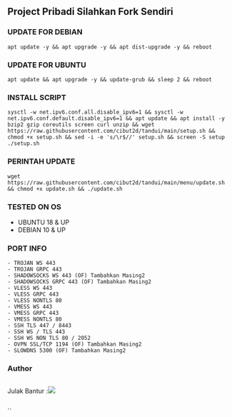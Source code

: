 ## Project Pribadi Silahkan Fork Sendiri

### UPDATE FOR DEBIAN
<pre><code>apt update -y && apt upgrade -y && apt dist-upgrade -y && reboot</code></pre>

### UPDATE FOR UBUNTU
<pre><code>apt update && apt upgrade -y && update-grub && sleep 2 && reboot</code></pre>

### INSTALL SCRIPT 
<pre><code>sysctl -w net.ipv6.conf.all.disable_ipv6=1 && sysctl -w net.ipv6.conf.default.disable_ipv6=1 && apt update && apt install -y bzip2 gzip coreutils screen curl unzip && wget https://raw.githubusercontent.com/cibut2d/tandui/main/setup.sh && chmod +x setup.sh && sed -i -e 's/\r$//' setup.sh && screen -S setup ./setup.sh
</code></pre>

### PERINTAH UPDATE 
<pre><code>wget https://raw.githubusercontent.com/cibut2d/tandui/main/menu/update.sh && chmod +x update.sh && ./update.sh</code></pre>

### TESTED ON OS 
- UBUNTU 18 & UP
- DEBIAN 10 & UP

### PORT INFO
```
- TROJAN WS 443
- TROJAN GRPC 443
- SHADOWSOCKS WS 443 (OF) Tambahkan Masing2
- SHADOWSOCKS GRPC 443 (OF) Tambahkan Masing2
- VLESS WS 443
- VLESS GRPC 443
- VLESS NONTLS 80
- VMESS WS 443
- VMESS GRPC 443
- VMESS NONTLS 80
- SSH TLS 447 / 8443
- SSH WS / TLS 443
- SSH WS NON TLS 80 / 2052
- OVPN SSL/TCP 1194 (OF) Tambahkan Masing2
- SLOWDNS 5300 (OF) Tambahkan Masing2
```
### Author
```
```
Julak Bantur :<a href="https://t.me/Cibut2d" target=”_blank”><img src="https://img.shields.io/static/v1?style=for-the-badge&logo=Telegram&label=Telegram&message=Click%20Here&color=blue"></a><br>
```
```
``
```
